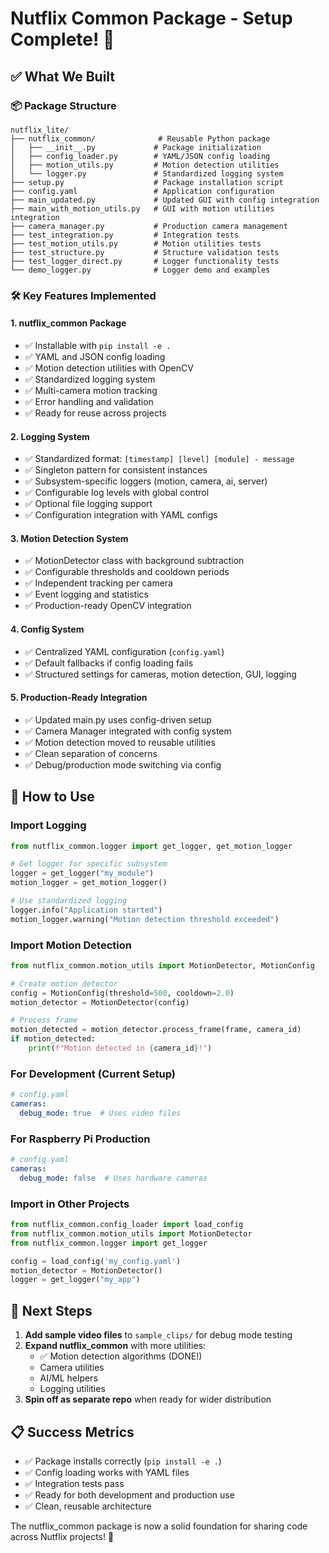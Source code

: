 # Nutflix Common Package - Setup Complete! 🎉

## ✅ What We Built

### 📦 Package Structure
```
nutflix_lite/
├── nutflix_common/              # Reusable Python package
│   ├── __init__.py             # Package initialization
│   ├── config_loader.py        # YAML/JSON config loading
│   ├── motion_utils.py         # Motion detection utilities
│   └── logger.py               # Standardized logging system
├── setup.py                    # Package installation script
├── config.yaml                 # Application configuration
├── main_updated.py             # Updated GUI with config integration
├── main_with_motion_utils.py   # GUI with motion utilities integration
├── camera_manager.py           # Production camera management
├── test_integration.py         # Integration tests
├── test_motion_utils.py        # Motion utilities tests
├── test_structure.py           # Structure validation tests
├── test_logger_direct.py       # Logger functionality tests
└── demo_logger.py              # Logger demo and examples
```

### 🛠️ Key Features Implemented

#### 1. **nutflix_common Package**
- ✅ Installable with `pip install -e .`
- ✅ YAML and JSON config loading
- ✅ Motion detection utilities with OpenCV
- ✅ Standardized logging system
- ✅ Multi-camera motion tracking
- ✅ Error handling and validation
- ✅ Ready for reuse across projects

#### 2. **Logging System**
- ✅ Standardized format: `[timestamp] [level] [module] - message`
- ✅ Singleton pattern for consistent instances
- ✅ Subsystem-specific loggers (motion, camera, ai, server)
- ✅ Configurable log levels with global control
- ✅ Optional file logging support
- ✅ Configuration integration with YAML configs

#### 3. **Motion Detection System**
- ✅ MotionDetector class with background subtraction
- ✅ Configurable thresholds and cooldown periods
- ✅ Independent tracking per camera
- ✅ Event logging and statistics
- ✅ Production-ready OpenCV integration

#### 4. **Config System**
- ✅ Centralized YAML configuration (`config.yaml`)
- ✅ Default fallbacks if config loading fails
- ✅ Structured settings for cameras, motion detection, GUI, logging

#### 5. **Production-Ready Integration**
- ✅ Updated main.py uses config-driven setup
- ✅ Camera Manager integrated with config system
- ✅ Motion detection moved to reusable utilities
- ✅ Clean separation of concerns
- ✅ Debug/production mode switching via config

## 🎯 How to Use

### Import Logging
```python
from nutflix_common.logger import get_logger, get_motion_logger

# Get logger for specific subsystem
logger = get_logger("my_module")
motion_logger = get_motion_logger()

# Use standardized logging
logger.info("Application started")
motion_logger.warning("Motion detection threshold exceeded")
```

### Import Motion Detection
```python
from nutflix_common.motion_utils import MotionDetector, MotionConfig

# Create motion detector
config = MotionConfig(threshold=500, cooldown=2.0)
motion_detector = MotionDetector(config)

# Process frame
motion_detected = motion_detector.process_frame(frame, camera_id)
if motion_detected:
    print(f"Motion detected in {camera_id}!")
```

### For Development (Current Setup)
```yaml
# config.yaml
cameras:
  debug_mode: true  # Uses video files
```

### For Raspberry Pi Production
```yaml
# config.yaml  
cameras:
  debug_mode: false  # Uses hardware cameras
```

### Import in Other Projects
```python
from nutflix_common.config_loader import load_config
from nutflix_common.motion_utils import MotionDetector
from nutflix_common.logger import get_logger

config = load_config('my_config.yaml')
motion_detector = MotionDetector()
logger = get_logger("my_app")
```

## 🚀 Next Steps

1. **Add sample video files** to `sample_clips/` for debug mode testing
2. **Expand nutflix_common** with more utilities:
   - ✅ Motion detection algorithms (DONE!)
   - Camera utilities
   - AI/ML helpers
   - Logging utilities
3. **Spin off as separate repo** when ready for wider distribution

## 📋 Success Metrics

- ✅ Package installs correctly (`pip install -e .`)
- ✅ Config loading works with YAML files
- ✅ Integration tests pass
- ✅ Ready for both development and production use
- ✅ Clean, reusable architecture

The nutflix_common package is now a solid foundation for sharing code across Nutflix projects! 🎊
